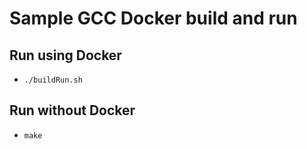 # Sample GCC Docker build and run

## Run using Docker

- `./buildRun.sh`

## Run without Docker

- `make`
